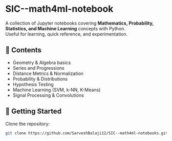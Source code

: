 # SIC--math4ml-notebook

A collection of Jupyter notebooks covering **Mathematics, Probability, Statistics, and Machine Learning** concepts with Python.  
Useful for learning, quick reference, and experimentation.

## 📘 Contents
- Geometry & Algebra basics  
- Series and Progressions  
- Distance Metrics & Normalization  
- Probability & Distributions  
- Hypothesis Testing  
- Machine Learning (SVM, k-NN, K-Means)  
- Signal Processing & Convolutions  

## 🚀 Getting Started
Clone the repository:
```bash
git clone https://github.com/SarveshBalaji12/SIC--math4ml-notebooks.git


